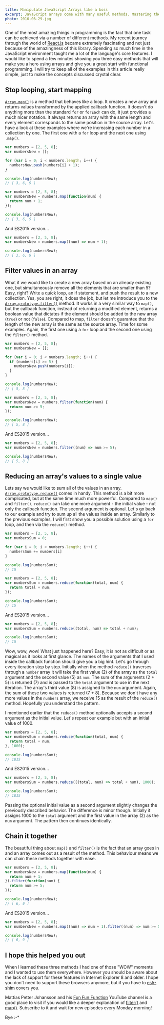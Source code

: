 ```yaml
---
title: Manipulate JavaScript Arrays like a boss
excerpt: JavaScript arrays come with many useful methods. Mastering them can make you a much more efficient programmer. Let's have a look at a few of them.
photo: 2016-03-29.jpg
---
```


One of the most amazing things in programming is the fact that one task can be achieved via a number of different methods. My recent journey through the world of [React.js](https://facebook.github.io/react/) became extremely fascinating and not just because of the amazingness of this library. Spending so much time in the JavaScript environment taught me a lot of the language's core features. I would like to spend a few minutes showing you three easy methods that will make you a hero using arrays and give you a great start with functional programming. I will try to keep all of the examples in this article really simple, just to make the concepts discussed crystal clear.

## Stop looping, start mapping

[`Array.map()`](https://developer.mozilla.org/en-US/docs/Web/JavaScript/Reference/Global_Objects/Array/map) is a method that behaves like a loop. It creates a new array and returns values transformed by the applied callback function. It doesn't do anything more than the standard `for` or `forEach` can do, it just provides a much nicer notation. It always returns an array with the same length and every element corresponds to the same position in the source array. Let's have a look at these examples where we're increasing each number in a collection by one. The first one with a `for` loop and the next one using `.map()`.

```js
var numbers = [2, 5, 8];
var numbersNew = [];

for (var i = 0; i < numbers.length; i++) {
  numbersNew.push(numbers[i] + 1);
}

console.log(numbersNew);
// [ 3, 6, 9 ]
```

```js
var numbers = [2, 5, 8];
var numbersNew = numbers.map(function(num) {
  return num + 1;
});

console.log(numbersNew);
// [ 3, 6, 9 ]
```

And ES2015 version...

```js
var numbers = [2, 5, 8];
var numbersNew = numbers.map((num) => num + 1);

console.log(numbersNew);
// [ 3, 6, 9 ]
```

## Filter values in an array

What if we would like to create a new array based on an already existing one, but simultaneously remove all the elements that are smaller than 5? Easy, right? Write a quick loop, an if statement, and push the result to a new collection. Yes, you are right, it does the job, but let me introduce you to the [`Array.prototype.filter()`](https://developer.mozilla.org/en-US/docs/Web/JavaScript/Reference/Global_Objects/Array/filter) method. It works in a very similar way to `map()`, but the callback function, instead of returning a modified element, returns a boolean value that dictates if the element should be added to the new array (`true`) or not (`false`). Compared to map, `filter` doesn't guarantee that the length of the new array is the same as the source array. Time for some examples. Again, the first one using a `for` loop and the second one using the `filter()` method.

```js
var numbers = [2, 5, 8];
var numbersNew = [];

for (var i = 0; i < numbers.length; i++) {
  if (numbers[i] >= 5) {
    numbersNew.push(numbers[i]);
  }
}

console.log(numbersNew);
// [ 5, 8 ]
```

```js
var numbers = [2, 5, 8];
var numbersNew = numbers.filter(function(num) {
  return num >= 5;
});

console.log(numbersNew);
// [ 5, 8 ]
```

And ES2015 version...

```js
var numbers = [2, 5, 8];
var numbersNew = numbers.filter((num) => num >= 5);

console.log(numbersNew);
// [ 5, 8 ]
```

## Reducing an array's values to a single value

Lets say we would like to sum all of the values in an array. [`Array.prototype.reduce()`](https://developer.mozilla.org/en-US/docs/Web/JavaScript/Reference/Global_Objects/Array/reduce) comes in handy. This method is a bit more complicated, but at the same time much more powerful. Compared to `map()` and `filter()`, `reduce()` can take one more argument - the initial value - not only the callback function. The second argument is optional. Let's go back to our example and try to sum up all the values inside an array. Similarly to the previous examples, I will first show you a possible solution using a `for` loop, and then via the `reduce()` method.

```js
var numbers = [2, 5, 8];
var numbersSum = 0;

for (var i = 0; i < numbers.length; i++) {
  numbersSum += numbers[i]
}

console.log(numbersSum);
// 15
```

```js
var numbers = [2, 5, 8];
var numbersSum = numbers.reduce(function(total, num) {
  return total + num;
});

console.log(numbersSum);
// 15
```

And ES2015 version...

```js
var numbers = [2, 5, 8];
var numbersSum = numbers.reduce((total, num) => total + num);

console.log(numbersSum);
// 15
```

Wow, wow, wow! What just happened here? Easy, it is not as difficult or as magical as it looks at first glance. The names of the arguments that I used inside the callback function should give you a big hint. Let's go through every iteration step by step. Initially when the method `reduce()` traverses through a `number` array it will take the first value (2) of the array as the `total` argument and the second value (5) as `num`. The sum of the arguments (2 + 5) is returned (7) and is passed to the `total` argument to use in the next iteration. The array's third value (8) is assigned to the `num` argument. Again, the sum of these two values is returned (7 + 8). Because we don't have any more values in the `numbers` array, we receive 15 as the result of the `reduce()` method. Hopefully you understand the pattern.

I mentioned earlier that the `reduce()` method optionally accepts a second argument as the initial value. Let's repeat our example but with an initial value of 1000.

```js
var numbers = [2, 5, 8];
var numbersSum = numbers.reduce(function(total, num) {
  return total + num;
}, 1000);

console.log(numbersSum);
// 1015
```

And ES2015 version...

```js
var numbers = [2, 5, 8];
var numbersSum = numbers.reduce(((total, num) => total + num), 1000);

console.log(numbersSum);
// 1015
```

Passing the optional initial value as a second argument slightly changes the previously described behavior. The difference is minor though. Initially it assigns 1000 to the `total` argument and the first value in the array (2) as the `num` argument. The pattern then continues identically.

## Chain it together

The beautiful thing about `map()` and `filter()` is the fact that an array goes in and an array comes out as a result of the method. This behaviour means we can chain these methods together with ease.

```js
var numbers = [2, 5, 8];
var numbersNew = numbers.map(function(num) {
  return num + 1;
}).filter(function(num) {
  return num >= 5;
});

console.log(numbersNew);
// [ 6, 9 ]
```

And ES2015 version...

```js
var numbers = [2, 5, 8];
var numbersNew = numbers.map((num) => num + 1).filter((num) => num >= 5);

console.log(numbersNew);
// [ 6, 9 ]
```

## I hope this helped you out

When I learned these three methods I had one of those "WOW" moments and I wanted to use them everywhere. However you should be aware about the lack of support for these features in Internet Explorer 8 and older. I hope you don't need to support these browsers anymore, but if you have to [es5-shim](https://github.com/kriskowal/es5-shim/) covers you.

Mattias Petter Johansson and his [Fun Fun Function](https://www.youtube.com/channel/UCO1cgjhGzsSYb1rsB4bFe4Q/feed) YouTube channel is a good place to visit if you would like a deeper explanation of [filter()](https://youtu.be/BMUiFMZr7vk) and [map()](https://youtu.be/bCqtb-Z5YGQ). Subscribe to it and wait for new episodes every Monday morning!

Bye :-*
